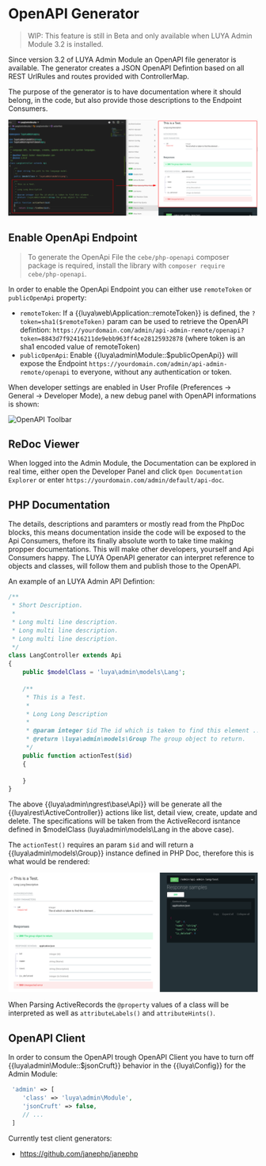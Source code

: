 # OpenAPI Generator

> WIP: This feature is still in Beta and only available when LUYA Admin Module 3.2 is installed.

Since version 3.2 of LUYA Admin Module an OpenAPI file generator is available. The generator creates a JSON OpenAPI Defintion based on all REST UrlRules and routes provided with ControllerMap.

The purpose of the generator is to have documentation where it should belong, in the code, but also provide those descriptions to the Endpoint Consumers.

![OpenAPI Custom Action](https://raw.githubusercontent.com/luyadev/luya/master/docs/guide/img/openapi-code-to-redoc.png "OpenAPI Custom Action")

## Enable OpenApi Endpoint

> To generate the OpenApi File the `cebe/php-openapi` composer package is required, install the library with `composer require cebe/php-openapi`.

In order to enable the OpenApi Endpoint you can either use `remoteToken` or ` publicOpenApi` property:

+ `remoteToken`: If a {{luya\web\Application::remoteToken}} is defined, the `?token=sha1($remoteToken)` param can be used to retrieve the OpenAPI defintion: `https://yourdomain.com/admin/api-admin-remote/openapi?token=8843d7f92416211de9ebb963ff4ce28125932878` (where token is an sha1 encoded value of remoteToken)
+ `publicOpenApi`: Enable {{luya\admin\Module::$publicOpenApi}} will expose the Endpoint `https://yourdomain.com/admin/api-admin-remote/openapi` to everyone, without any authentication or token.

When developer settings are enabled in User Profile (Preferences -> General -> Developer Mode), a new debug panel with OpenAPI informations is shown:

![OpenAPI Toolbar](https://raw.githubusercontent.com/luyadev/luya/master/docs/guide/img/debug-toolbar-openapi.png "OpenAPI Toolbar")

## ReDoc Viewer

When logged into the Admin Module, the Documentation can be explored in real time, either open the Developer Panel and click `Open Documentation Explorer` or enter `https://yourdomain.com/admin/default/api-doc`.

## PHP Documentation

The details, descriptions and paramters or mostly read from the PhpDoc blocks, this means documentation inside the code will be exposed to the Api Consumers, thefore its finally absolute worth to take time making propper documentations. This will make other developers, yourself and Api Consumers happy. The LUYA OpenAPI generator can interpret reference to objects and classes, will follow them and publish those to the OpenAPI.

An example of an LUYA Admin API Defintion:

```php
/**
 * Short Description.
 *
 * Long multi line description.
 * Long multi line description.
 * Long multi line description.
 */
class LangController extends Api
{
    public $modelClass = 'luya\admin\models\Lang';

    /**
     * This is a Test.
     *
     * Long Long Description
     * 
     * @param integer $id The id which is taken to find this element ...
     * @return \luya\admin\models\Group The group object to return.
     */
    public function actionTest($id)
    {

    }
}
```

The above {{luya\admin\ngrest\base\Api}} will be generate all the {{luya\rest\ActiveController}} actions like list, detail view, create, update and delete. The specifications will be taken from the ActiveRecord isntance defined in $modelClass (luya\admin\models\Lang in the above case).

The `actionTest()` requires an param `$id` and will return a {{luya\admin\models\Group}} instance defined in PHP Doc, therefore this is what would be rendered:

![OpenAPI Custom Action](https://raw.githubusercontent.com/luyadev/luya/master/docs/guide/img/openapi-custom-action.png "OpenAPI Custom Action")

When Parsing ActiveRecords the `@property` values of a class will be interpreted as well as `attributeLabels()` and `attributeHints()`.

## OpenAPI Client

In order to consum the OpenAPI trough OpenAPI Client you have to turn off {{luya\admin\Module::$jsonCruft}} behavior in the {{luya\Config}} for the Admin Module:

```php
 'admin' => [
    'class' => 'luya\admin\Module',
    'jsonCruft' => false,
    // ...
 ]
```

Currently test client generators:

+ https://github.com/janephp/janephp

